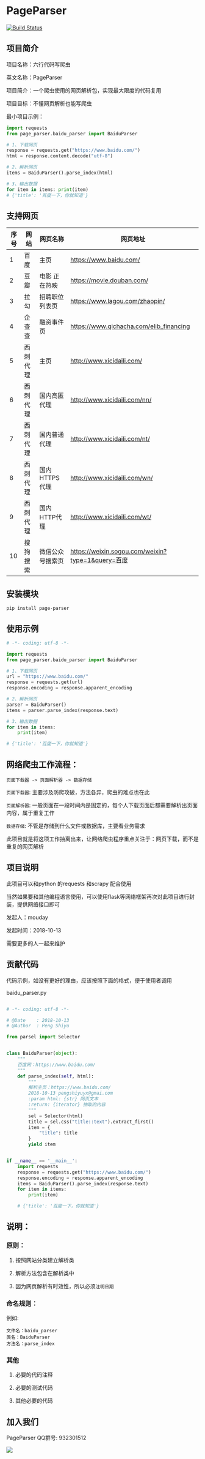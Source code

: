# PageParser

[![Build Status](https://travis-ci.org/mouday/PageParser.svg?branch=master)](https://travis-ci.org/mouday/PageParser)

## 项目简介

项目名称：六行代码写爬虫

英文名称：PageParser

项目简介：一个爬虫使用的网页解析包，实现最大限度的代码复用

项目目标：不懂网页解析也能写爬虫

最小项目示例：
```python
import requests
from page_parser.baidu_parser import BaiduParser

# 1、下载网页
response = requests.get("https://www.baidu.com/")
html = response.content.decode("utf-8")

# 2、解析网页
items = BaiduParser().parse_index(html)

# 3、输出数据
for item in items: print(item)
# {'title': '百度一下，你就知道'}
```
## 支持网页

| 序号 |网站 | 网页名称 | 网页地址 |
| - |- | - | - |
| 1 |百度 | 主页 | https://www.baidu.com/ |
| 2 |豆瓣 | 电影 正在热映 | https://movie.douban.com/ |
| 3 |拉勾 | 招聘职位列表页 | https://www.lagou.com/zhaopin/ |
| 4 |企查查 | 融资事件页 | https://www.qichacha.com/elib_financing |
| 5 |西刺代理 | 主页 | http://www.xicidaili.com/ |
| 6 |西刺代理 | 国内高匿代理 | http://www.xicidaili.com/nn/ |
| 7 |西刺代理 | 国内普通代理 | http://www.xicidaili.com/nt/ |
| 8 |西刺代理 | 国内HTTPS代理 | http://www.xicidaili.com/wn/ |
| 9 |西刺代理 | 国内HTTP代理 | http://www.xicidaili.com/wt/ |
| 10 |搜狗搜索 | 微信公众号搜索页 | https://weixin.sogou.com/weixin?type=1&query=百度 |


## 安装模块
```
pip install page-parser
```

## 使用示例
```python
# -*- coding: utf-8 -*-

import requests
from page_parser.baidu_parser import BaiduParser

# 1、下载网页
url = "https://www.baidu.com/"
response = requests.get(url)
response.encoding = response.apparent_encoding

# 2、解析网页
parser = BaiduParser()
items = parser.parse_index(response.text)

# 3、输出数据
for item in items:
    print(item)

# {'title': '百度一下，你就知道'}

```

## 网络爬虫工作流程：

```
页面下载器 -> 页面解析器 -> 数据存储

```

`页面下载器`: 主要涉及防爬攻破，方法各异，爬虫的难点也在此

`页面解析器`: 一般页面在一段时间内是固定的，每个人下载页面后都需要解析出页面内容，属于重复工作

`数据存储`: 不管是存储到什么文件或数据库，主要看业务需求

此项目就是将这项工作抽离出来，让网络爬虫程序重点关注于：网页下载，而不是重复的网页解析

## 项目说明

此项目可以和python 的requests 和scrapy 配合使用

当然如果要和其他编程语言使用，可以使用flask等网络框架再次对此项目进行封装，提供网络接口即可

发起人：mouday

发起时间：2018-10-13

需要更多的人一起来维护

## 贡献代码

代码示例，如没有更好的理由，应该按照下面的格式，便于使用者调用

baidu_parser.py

```python

# -*- coding: utf-8 -*-

# @Date    : 2018-10-13
# @Author  : Peng Shiyu

from parsel import Selector


class BaiduParser(object):
    """
    百度网：https://www.baidu.com/
    """
    def parse_index(self, html):
        """
        解析主页：https://www.baidu.com/
        2018-10-13 pengshiyuyx@gmai.com
        :param html: {str} 网页文本
        :return: {iterator} 抽取的内容
        """
        sel = Selector(html)
        title = sel.css("title::text").extract_first()
        item = {
            "title": title
        }
        yield item


if __name__ == '__main__':
    import requests
    response = requests.get("https://www.baidu.com/")
    response.encoding = response.apparent_encoding
    items = BaiduParser().parse_index(response.text)
    for item in items:
        print(item)

    # {'title': '百度一下，你就知道'}

```
## 说明：

### 原则：

1. 按照网站分类建立解析类

2. 解析方法包含在解析类中

3. 因为网页解析有时效性，所以必须`注明日期`

### 命名规则：
例如:
```
文件名：baidu_parser
类名：BaiduParser
方法名：parse_index
```

### 其他

1. 必要的代码注释

2. 必要的测试代码

3. 其他必要的代码

## 加入我们

PageParser QQ群号: 932301512

![](images/page-parser-min.jpeg)
